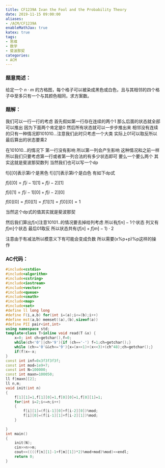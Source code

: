 ```yaml
---
title: CF1239A Ivan the Fool and the Probability Theory
date: 2019-11-15 09:00:00
aliases:
- /ACM/CF1239A
enableMathJax: true
katex: true
tags:
- 思维
- 数学
- 斐波那契
categories:
- ACM
---
```

### 题意简述：
给定一个 $n\cdot m$ 的方格图，每个格子可以被染成黑色或白色，且与其相邻的四个格子中至多只有一个与其颜色相同，求方案数。
<!--more-->
### 题解：
我们可以一行一行的考虑 首先假如第一行存在连续的两个1 那么后面的状态就全部可以推出 因为下面两个肯定是0 然后所有状态就可以一步步推出来 相邻没有连续的只有一种情况即101010...注意我们此时只考虑一个大类 实际上01可以取反所以最后算出的状态要乘2

在101010...的情况下 第一行没有影响 所以第一列会产生影响 这种情况和之前一样 所以我们只要考虑第一行或者第一列合法的有多少状态即可 要么一个要么两个 其实这就是斐波那契数列 当然我们也可以写一个dp

f[i][0]表示第i个是黑色 f[i][1]表示第i个是白色 有如下dp式

$f[i][0]=f[i-1][1]+f[i-2][1]$

$f[i][1]=f[i-1][0]+f[i-2][0]$

$f[0][0]=f[0][1]=f[1][1]=f[0][0]=1$

当然这个dp式的值其实就是斐波那契

然后我们算出$f[n]$注意10101..的情况要去掉给列考虑 所以有$f[n]-1$个状态 列又有$f[m]$个状态 最后01取反 所以状态共有$(f[n]+f[m]-1)\cdot 2$

注意由于有减法所以模意义下有可能会变成负数 所以需要(x%p+p)%p这样的操作
### AC代码：
```cpp
#include<cstdio>
#include<algorithm>
#include<cstring>
#include<iostream>
#include<vector>
#include<queue>
#include<cmath>
#include<map>
#include<set>
#define ll long long
#define F(i,a,b) for(int i=(a);i<=(b);i++)
#define mst(a,b) memset((a),(b),sizeof(a))
#define PII pair<int,int>
using namespace std;
template<class T>inline void read(T &x) {
    x=0; int ch=getchar(),f=0;
    while(ch<'0'||ch>'9'){if (ch=='-') f=1;ch=getchar();}
    while (ch>='0'&&ch<='9'){x=(x<<1)+(x<<3)+(ch^48);ch=getchar();}
    if(f)x=-x;
}
const int inf=0x3f3f3f3f;
const int mod=1e9+7; 
const int N=100000;
const int maxn=100050;
ll f[maxn][2];
ll n,m;
void init(int n)
{
	f[1][1]=1,f[1][0]=1,f[0][0]=1,f[0][1]=1;
	for(int i=2;i<=n;i++)
	{
		f[i][1]=(f[i-1][0]+f[i-2][0])%mod;
		f[i][0]=(f[i-1][1]+f[i-2][1])%mod;
	}
		
}
int main()
{
	init(N);
	cin>>n>>m;
	cout<<((((f[n][1]-1+f[m][1])*2)%mod+mod)%mod)<<endl;
	return 0;
}

```